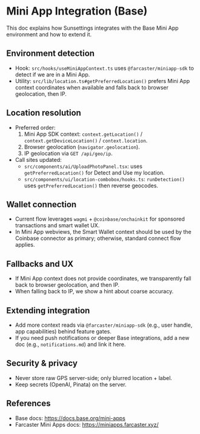# Mini App Integration (Base)

This doc explains how Sunsettings integrates with the Base Mini App environment and how to extend it.

## Environment detection
- Hook: `src/hooks/useMiniAppContext.ts` uses `@farcaster/miniapp-sdk` to detect if we are in a Mini App.
- Utility: `src/lib/location.ts#getPreferredLocation()` prefers Mini App context coordinates when available and falls back to browser geolocation, then IP.

## Location resolution
- Preferred order:
  1. Mini App SDK context: `context.getLocation()` / `context.getDeviceLocation()` / `context.location`.
  2. Browser geolocation (`navigator.geolocation`).
  3. IP geolocation via `GET /api/geo/ip`.
- Call sites updated:
  - `src/components/ai/UploadPhotoPanel.tsx`: uses `getPreferredLocation()` for Detect and Use my location.
  - `src/components/ui/location-combobox/hooks.ts`: `runDetection()` uses `getPreferredLocation()` then reverse geocodes.

## Wallet connection
- Current flow leverages `wagmi` + `@coinbase/onchainkit` for sponsored transactions and smart wallet UX.
- In Mini App webviews, the Smart Wallet context should be used by the Coinbase connector as primary; otherwise, standard connect flow applies.

## Fallbacks and UX
- If Mini App context does not provide coordinates, we transparently fall back to browser geolocation, and then IP.
- When falling back to IP, we show a hint about coarse accuracy.

## Extending integration
- Add more context reads via `@farcaster/miniapp-sdk` (e.g., user handle, app capabilities) behind feature gates.
- If you need push notifications or deeper Base integrations, add a new doc (e.g., `notifications.md`) and link it here.

## Security & privacy
- Never store raw GPS server-side; only blurred location + label.
- Keep secrets (OpenAI, Pinata) on the server.

## References
- Base docs: https://docs.base.org/mini-apps
- Farcaster Mini Apps docs: https://miniapps.farcaster.xyz/
